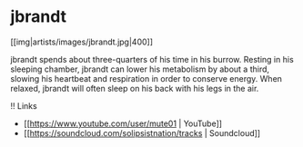 # jbrandt

[[img|artists/images/jbrandt.jpg|400]]

jbrandt spends about three-quarters of his time in his burrow. Resting in his sleeping chamber, jbrandt can lower his metabolism by about a third, slowing his heartbeat and respiration in order to conserve energy. When relaxed, jbrandt will often sleep on his back with his legs in the air.

!! Links

* [[https://www.youtube.com/user/mute01 | YouTube]]
* [[https://soundcloud.com/solipsistnation/tracks | Soundcloud]]
